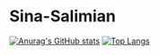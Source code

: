 # Sina-Salimian
[![Anurag's GitHub stats](https://github-readme-stats.vercel.app/api?username=salsina&theme=algolia&hide=prs&count_private=true&include_all_commits=true)](https://github.com/anuraghazra/github-readme-stats) 
[![Top Langs](https://github-readme-stats.vercel.app/api/top-langs/?username=salsina&layout=compact&langs_count=6&hide=html,ANTLR,shell,jasmin,makefile&theme=algolia)](https://github.com/anuraghazra/github-readme-stats)

